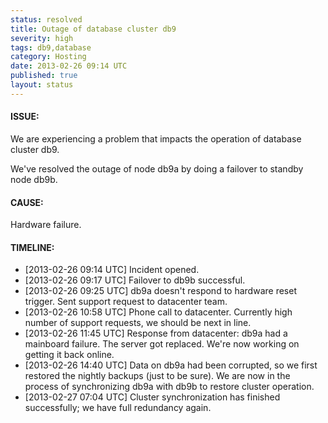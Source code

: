 ```yaml
---
status: resolved
title: Outage of database cluster db9
severity: high
tags: db9,database
category: Hosting
date: 2013-02-26 09:14 UTC
published: true
layout: status
---
```


#### ISSUE:

We are experiencing a problem that impacts the operation of database cluster db9. 

We've resolved the outage of node db9a by doing a failover to standby node db9b.

#### CAUSE:

Hardware failure.


#### TIMELINE:

* [2013-02-26 09:14 UTC] Incident opened. 
* [2013-02-26 09:17 UTC] Failover to db9b successful. 
* [2013-02-26 09:25 UTC] db9a doesn't respond to hardware reset trigger. Sent support request to datacenter team.
* [2013-02-26 10:58 UTC] Phone call to datacenter. Currently high number of support requests, we should be next in line.
* [2013-02-26 11:45 UTC] Response from datacenter: db9a had a mainboard failure. The server got replaced. We're now working on getting it back online.
* [2013-02-26 14:40 UTC] Data on db9a had been corrupted, so we first restored the nightly backups (just to be sure). We are now in the process of synchronizing db9a with db9b to restore cluster operation.
* [2013-02-27 07:04 UTC] Cluster synchronization has finished successfully; we have full redundancy again.
